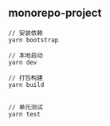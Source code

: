 ## monorepo-project

```
// 安装依赖
yarn bootstrap

// 本地启动
yarn dev

// 打包构建
yarn build


// 单元测试
yarn test
```
